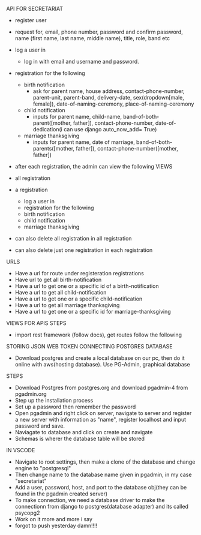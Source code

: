 API FOR SECRETARIAT

- register user
- request for, email, phone number, password and confirm password, name (first name, last name, middle name), title, role, band etc
- log a user in

  - log in with email and username and password.

- registration for the following
  - birth notification
    - ask for parent name, house address, contact-phone-number, parent-unit, parent-band, delivery-date, sex(dropdown[male, female]), date-of-naming-ceremony, place-of-naming-ceremony
  - child notification
    - inputs for parent name, child-name, band-of-both-parent([mother, father]), contact-phone-number, date-of-dedication(i can use django auto_now_add= True)
  - marriage thanksgiving
    - inputs for parent name, date of marriage, band-of-both-parents([mother, father]), contact-phone-number([mother, father])
- after each registration, the admin can view the following
  VIEWS
- all registration

- a registration
  - log a user in
  - registration for the following
  - birth notification
  - child notification
  - marriage thanksgiving
- can also delete all registration in all registration
- can also delete just one registration in each registration

URLS

- Have a url for route under registeration registrations
- Have url to get all birth-notification
- Have a url to get one or a specific id of a birth-notification
- Have a url to get all child-notification
- Have a url to get one or a specific child-notification
- Have a url to get all marriage thanksgiving
- Have a url to get one or a specific id for marriage-thanksgiving

VIEWS FOR APIS
STEPS

- import rest framework (follow docs), get routes follow the following

STORING JSON WEB TOKEN
CONNECTING POSTGRES DATABASE

- Download postgres and create a local database on our pc, then do it online with aws(hosting database).
  Use PG-Admin, graphical database

STEPS

- Download Postgres from postgres.org and download pgadmin-4 from pgadmin.org
- Step up the installation process
- Set up a password then remember the password
- Open pgadmin and right click on server, navigate to server and register a new server with information as "name", register localhost and input password and save.
- Naviagate to database and click on create and navigate
- Schemas is wherer the database table will be stored

IN VSCODE

- Navigate to root settings, then make a clone of the database and change engine to "postgresql"
- Then change name to the database name given in pgadmin, in my case "secretariat"
- Add a user, password, host, and port to the database obj(they can be found in the pgadmin created server)
- To make connection, we need a database driver to make the connectionn from django to postgres(database adapter) and its called psycopg2
- Work on it more and more i say
- forgot to push yesterday damn!!!!

